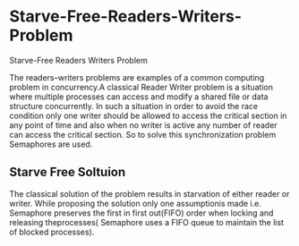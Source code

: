 # Starve-Free-Readers-Writers-Problem
Starve-Free Readers Writers Problem

The readers–writers problems are examples of a common computing problem in concurrency.A classical Reader Writer problem is a situation where multiple processes can access and modify a shared file or data structure concurrently. In such a situation in order to avoid the race condition only one writer should be allowed to access the critical section in any point of time and also when no writer is active any number of reader can access the critical section. So to solve this synchronization problem Semaphores are used.
## Starve Free Soltuion
The classical solution of the problem results in starvation of either reader or writer. While proposing the solution only one assumptionis made i.e.  Semaphore preserves the first in first out(FIFO) order when locking and releasing theprocesses( Semaphore uses a FIFO queue to maintain the list of blocked processes).
